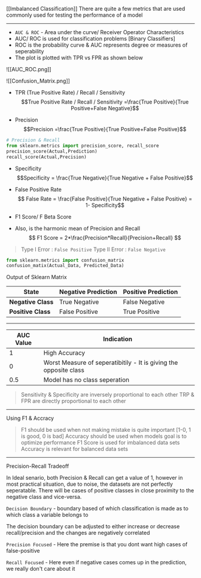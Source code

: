 [[Imbalanced Classification]]
There are quite a few metrics that are used commonly used for testing the performance of a model

---

- `AUC & ROC` - Area under the curve/ Receiver Operator Characteristics
- AUC/ ROC is used for classification problems [Binary Classifiers]
- ROC is the probability curve & AUC represents degree or measures of seperability
- The plot is plotted with TPR vs FPR as shown below

![[AUC_ROC.png]]
	
![[Confusion_Matrix.png]]
- TPR (True Positive Rate) / Recall / Sensitivity 
$$True Positive Rate / Recall / Sensitivity =\frac{True Positive}{True Positive+False Negative}$$

- Precision 
$$Precision =\frac{True Positive}{True Positive+False Positive}$$

```py
# Precision & Recall
from sklearn.metrics import precision_score, recall_score
precision_score(Actual,Prediction)
recall_score(Actual,Precision)
```

- Specificity
$$Specificity = \frac{True Negative}{True Negative + False Positive}$$

- False Positive Rate
$$ False  Rate = \frac{False Positive}{True Negative + False Positive} = 1- Specificity$$

- F1 Score/ F Beta Score
- Also, is the harmonic mean of Precision and Recall
 $$ F1 Score = 2*\frac{Precision*Recall}{Precision+Recall} $$
 
 > Type I Error : `False Positive` 
 > Type II Error : `False Negative` 

```py
from sklearn.metrics import confusion_matrix
confusion_matix(Actual_Data, Predicted_Data)
```

Output of Sklearn Matrix

State | Negative Prediction | Positive Prediction
------ | ------| ------
**Negative Class** | True Negative | False Negative
**Positive Class**| False Positive | True Positive

---

AUC Value | Indication
------------ | ------------
1 | High Accuracy 
0 | Worst Measure of seperatibitily - It is giving the opposite class
0.5 | Model has no class seperation

>Sensitivity & Specificity are inversely proportional to each other
>TRP & FPR are directly proportional to each other

---

Using F1 & Accracy

> F1 should be used when not making mistake is quite important [1-0, 1 is good, 0 is bad]
> Accuracy should be used when models goal is to optimize performance
> F1 Score is used for imbalanced data sets
> Accuracy is relevant for balanced data sets

---

Precision-Recall Tradeoff

In Ideal senario, both Precision & Recall can get a value of 1, however in most practical situation, due to noise, the datasets are not perfectly seperatable. There will be cases of positive classes in close proximity to the negative class and vice-versa.  

`Decision Boundary` - boundary based of which classification is made as to which class a variable belongs to

The decision boundary can be adjusted to either increase or decrease recall/precision and the changes are negatively correlated

`Precision Focused` - Here the premise is that you dont want high cases of false-positive

`Recall Focused` - Here even if negative cases comes up in the prediction, we really don't care about it